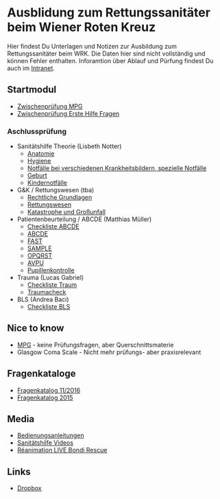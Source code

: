 # Ausblidung zum Rettungssanitäter beim Wiener Roten Kreuz

Hier findest Du Unterlagen und Notizen zur Ausbildung zum Rettungssanitäter beim WRK. Die Daten hier sind nicht vollständig und können Fehler enthalten. Inforamtion über Ablauf und Pürfung findest Du auch im [Intranet](https://intranet.wrk.at/confluence/display/FWuV/Informationen+RS-Ausbildung).

## Startmodul
+ [Zwischenprüfung MPG](zwischenpruefung/zwischenpruefung_mpg.md)
+ [Zwischenprüfung Erste Hilfe Fragen](zwischenpruefung/zwischenpruefung_erstehilfe.md)

### Aschlussprüfung
+ Sanitätshilfe Theorie (Lisbeth Notter)
  + [Anatomie](abschlusspruefung/anatomie_2016.md)
  + [Hygiene](abschlusspruefung/hygiene_2016.md)
  + [Notfälle bei verschiedenen Krankheitsbildern, spezielle Notfälle](abschlusspruefung/notfaelle_2016.md)
  + [Geburt](abschlusspruefung/geburt.md)
  + [Kindernotfälle](abschlusspruefung/kinder.md)
+ G&K / Rettungswesen (tba)
  + [Rechtliche Grundlagen](abschlusspruefung/recht_2016.md)
  + [Rettungswesen](abschlusspruefung/rettungswesen_2016.md)
  + [Katastrophe und Großunfall](abschlusspruefung/katastrophe_2016.md)
+ Patientenbeurteilung / ABCDE (Matthias Müller)
  + [Checkliste ABCDE](abschlusspruefung/Checkliste_ABCDE_012017.pdf)
  + [ABCDE](abschlusspruefung/abcde.md)
  + [FAST](abschlusspruefung/fast.md)
  + [SAMPLE](abschlusspruefung/SAMPLE.md)
  + [OPQRST](https://de.wikipedia.org/wiki/OPQRST)
  + [AVPU](https://de.wikipedia.org/wiki/AVPU)
  + [Pupillenkontrolle](abschlusspruefung/pupillenkontrolle.md)
+ Trauma (Lucas Gabriel)
  + [Checkliste Traum](abschlusspruefung/Checkliste_Trauma_liegend_012017.pdf)
  + [Traumacheck](abschlusspruefung/traumacheck.md)
+ BLS (Andrea Baci)
  + [Checkliste BLS](abschlusspruefung/Checkliste_ALS_BLS_Rezertifizierung_012017.pdf)

## Nice to know
+ [MPG](abschlusspruefung/mpg.md) - keine Prüfungsfragen, aber Querschnittsmaterie
+ Glasgow Coma Scale - Nicht mehr prüfungs- aber praxisrelevant

## Fragenkataloge
+ [Fragenkatalog 11/2016](abschlusspruefung/fragenkatalog_abschlusspruefung_rs_2016.pdf)
+ [Fragenkatalog 2015](abschlusspruefung/fragenkatalog_abschlusspruefung_RS.pdf)

## Media
+ [Bedienungsanleitungen](https://intranet.wrk.at/confluence/display/RD/RD+Bedienungsanleitungen)
+ [Sanitätshilfe Videos](https://www.youtube.com/user/Sanitaetshilfe/videos)
+ [Réanimation LIVE Bondi Rescue](https://www.youtube.com/watch?v=YOkCEuK5lK0)

## Links
+ [Dropbox](https://www.dropbox.com/l/scl/AAANRwGYrxrbJaYWTZiSU-5h3YlcixrPorg)
